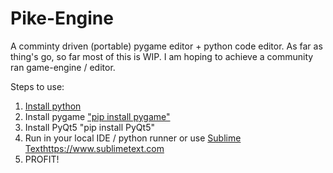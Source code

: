 # Pike-Engine
 A comminty driven (portable) pygame editor + python code editor.
 As far as thing's go, so far most of this is WIP. I am hoping to achieve a community ran game-engine / editor.


Steps to use:
 1. [Install python ](https://www.python.org/downloads/)
 2. Install pygame ["pip install pygame"](https://www.pygame.org/wiki/GettingStarted)
 3. Install PyQt5 "pip install PyQt5"
 4. Run in your local IDE / python runner or use [Sublime Text](https://www.sublimetext.com)https://www.sublimetext.com
 5. PROFIT!
